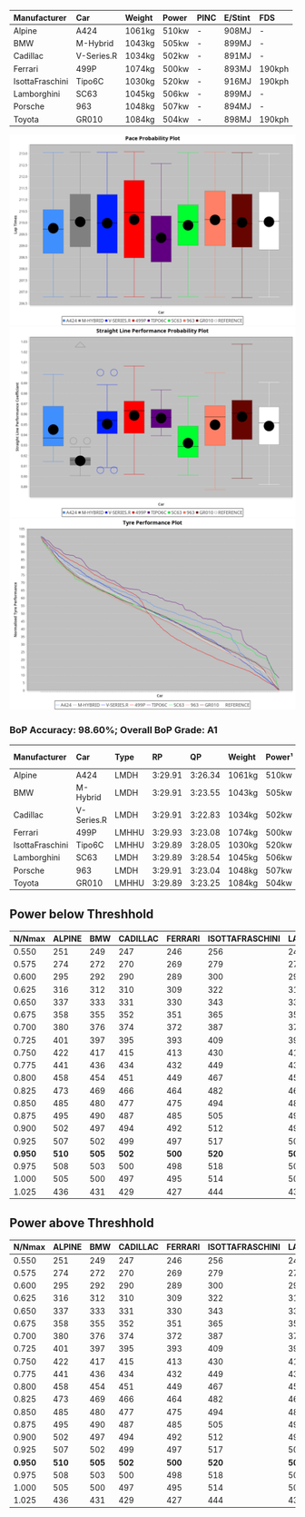 |Manufacturer|Car|Weight|Power|PINC|E/Stint|FDS|
|:-|:-|:-|:-|:-|:-|:-|
|Alpine|A424|1061kg|510kw|-|908MJ|-|
|BMW|M-Hybrid|1043kg|505kw|-|899MJ|-|
|Cadillac|V-Series.R|1034kg|502kw|-|891MJ|-|
|Ferrari|499P|1074kg|500kw|-|893MJ|190kph|
|IsottaFraschini|Tipo6C|1030kg|520kw|-|916MJ|190kph|
|Lamborghini|SC63|1045kg|506kw|-|899MJ|-|
|Porsche|963|1048kg|507kw|-|894MJ|-|
|Toyota|GR010|1084kg|504kw|-|898MJ|190kph|

![PACECHART](./IMG/ACOMETHOD.png)
![STRAIGHTLINEPERFORMANCECHART](./IMG/ACOMETHOD_sp.png)
![TYREPERFORMANCECHART](./IMG/ACOMETHOD_tw.png)

### BoP Accuracy: 98.60%; Overall BoP Grade: A1
|Manufacturer|Car|Type|RP|QP|Weight|Power¹|Threshhold|PINC|Power²|E/Stint|AVG Vmax|FDS|RDLC|L/Stint|BOP-Grade|ModelAccuracy|ModelPoints|Match%|
|:-|:-|:-|:-|:-|:-|:-|:-|:-|:-|:-|:-|:-|:-|:-|:-|:-|:-|:-|
|Alpine|A424|LMDH|3:29.91|3:26.34|1061kg|510kw|210.0kph|-|510kw|908MJ|329.01kph|-|1.00|12|~A1|80.53%|517|100.00%|
|BMW|M-Hybrid|LMDH|3:29.91|3:23.55|1043kg|505kw|210.0kph|-|505kw|899MJ|325.24kph|-|1.02|12|~A1|96.62%|1656|100.00%|
|Cadillac|V-Series.R|LMDH|3:29.91|3:22.83|1034kg|502kw|210.0kph|-|502kw|891MJ|329.86kph|-|1.03|12|~A1|90.68%|2081|100.00%|
|Ferrari|499P|LMHHU|3:29.93|3:23.08|1074kg|500kw|210.0kph|-|500kw|893MJ|330.05kph|190kph|1.02|12|~A1|94.63%|2574|100.00%|
|IsottaFraschini|Tipo6C|LMHHU|3:29.89|3:28.05|1030kg|520kw|210.0kph|-|520kw|916MJ|332.96kph|190kph|1.08|12|+B1|66.67%|96|89.97%|
|Lamborghini|SC63|LMDH|3:29.89|3:28.54|1045kg|506kw|210.0kph|-|506kw|899MJ|327.03kph|-|1.05|12|~A1|92.15%|399|98.84%|
|Porsche|963|LMDH|3:29.91|3:23.04|1048kg|507kw|210.0kph|-|507kw|894MJ|330.08kph|-|1.01|12|~A1|95.67%|5902|100.00%|
|Toyota|GR010|LMHHU|3:29.89|3:23.25|1084kg|504kw|210.0kph|-|504kw|898MJ|329.79kph|190kph|1.00|12|~A1|91.69%|3310|100.00%|

## Power below Threshhold
|N/Nmax|ALPINE|BMW|CADILLAC|FERRARI|ISOTTAFRASCHINI|LAMBORGHINI|PORSCHE|TOYOTA|
|:-|:-|:-|:-|:-|:-|:-|:-|:-|
|0.550|251|249|247|246|256|249|250|248|
|0.575|274|272|270|269|279|272|273|271|
|0.600|295|292|290|289|300|292|293|291|
|0.625|316|312|310|309|322|313|314|312|
|0.650|337|333|331|330|343|334|335|333|
|0.675|358|355|352|351|365|355|356|354|
|0.700|380|376|374|372|387|377|377|375|
|0.725|401|397|395|393|409|398|399|396|
|0.750|422|417|415|413|430|418|419|416|
|0.775|441|436|434|432|449|437|438|435|
|0.800|458|454|451|449|467|454|455|453|
|0.825|473|469|466|464|482|469|470|468|
|0.850|485|480|477|475|494|481|482|479|
|0.875|495|490|487|485|505|491|492|489|
|0.900|502|497|494|492|512|498|499|496|
|0.925|507|502|499|497|517|503|504|501|
|**0.950**|**510**|**505**|**502**|**500**|**520**|**506**|**507**|**504**|
|0.975|508|503|500|498|518|504|505|502|
|1.000|505|500|497|495|514|501|502|499|
|1.025|436|431|429|427|444|432|433|430|

## Power above Threshhold
|N/Nmax|ALPINE|BMW|CADILLAC|FERRARI|ISOTTAFRASCHINI|LAMBORGHINI|PORSCHE|TOYOTA|
|:-|:-|:-|:-|:-|:-|:-|:-|:-|
|0.550|251|249|247|246|256|249|250|248|
|0.575|274|272|270|269|279|272|273|271|
|0.600|295|292|290|289|300|292|293|291|
|0.625|316|312|310|309|322|313|314|312|
|0.650|337|333|331|330|343|334|335|333|
|0.675|358|355|352|351|365|355|356|354|
|0.700|380|376|374|372|387|377|377|375|
|0.725|401|397|395|393|409|398|399|396|
|0.750|422|417|415|413|430|418|419|416|
|0.775|441|436|434|432|449|437|438|435|
|0.800|458|454|451|449|467|454|455|453|
|0.825|473|469|466|464|482|469|470|468|
|0.850|485|480|477|475|494|481|482|479|
|0.875|495|490|487|485|505|491|492|489|
|0.900|502|497|494|492|512|498|499|496|
|0.925|507|502|499|497|517|503|504|501|
|**0.950**|**510**|**505**|**502**|**500**|**520**|**506**|**507**|**504**|
|0.975|508|503|500|498|518|504|505|502|
|1.000|505|500|497|495|514|501|502|499|
|1.025|436|431|429|427|444|432|433|430|
